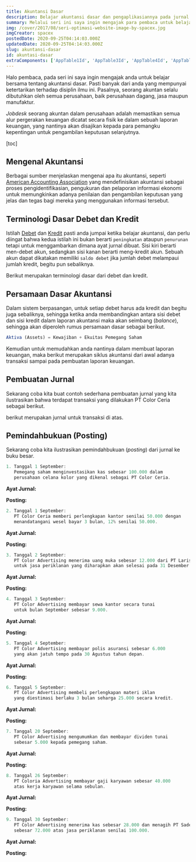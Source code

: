 ```yaml
---
title: Akuntansi Dasar
description: Belajar akuntansi dasar dan pengaplikasiannya pada jurnal.
summary: Melalui seri ini saya ingin mengajak para pembaca untuk belajar bersama terkait akuntansi dasar serta pengaplikasiaanya dengan mempraktekan dalam membuat jurnal sederhana.
img: /cover/2017/08/seri-optimasi-website-image-by-spacex.jpg
imgCreator: spacex
postedDate: 2020-09-25T04:14:03.000Z
updatedDate: 2020-09-25T04:14:03.000Z
slug: akuntansi-dasar
id: akuntasi-dasar
extraComponents: ['AppTable1Id', 'AppTable3Id', 'AppTable4Id', 'AppTable5Id', 'AppTable6Id', 'AppTable7Id', 'AppTable8Id', 'AppTable9Id', 'AppTable10Id', 'AppTable11Id', 'AppTable12Id', 'AppTable13Id', 'AppTable14Id', 'AppTable15Id', 'AppTable16Id', 'AppTable17Id', 'AppTable18Id', 'AppTable19Id', 'AppTable20Id', 'AppTable21Id', 'AppTable22Id']
---
```


Halo pembaca, pada seri ini saya ingin mengajak anda untuk belajar bersama tentang akuntansi dasar. Pasti banyak dari anda yang mempunyai ketertarikan terhadap disiplin ilmu ini. Pasalnya, seorang akuntan selalu dibutuhkan oleh semua perusahaan, baik perusahaan dagang, jasa maupun manufaktur. 

_Jobdesk_ seorang akuntan dalam perusahaan adalah memastikan semua alur pergerakan keuangan dicatat secara fisik ke dalam sebuah laporan keuangan, yang nantinya akan disajikan kepada para pemangku kepentingan untuk pengambilan keputusan selanjutnya. 

[toc]

## Mengenal Akuntansi
Berbagai sumber menjelaskan mengenai apa itu akuntansi, seperti [American Accounting Association](https://aaahq.org/) yang mendefinisikan akuntansi sebagai proses pengidentifikasian, pengukuran dan pelaporan informasi ekonomi untuk memungkinkan adanya penilaian dan pengambilan keputusan yang jelas dan tegas bagi mereka yang menggunakan informasi tersebut. 

## Terminologi Dasar Debet dan Kredit
Istilah [Debet](https://id.wikipedia.org/wiki/Debit) dan [Kredit](https://id.wikipedia.org/wiki/Kredit_(akuntansi)) pasti anda jumpai ketika belajar akuntansi, dan perlu diingat bahwa kedua istilah ini bukan berarti `peningkatan` ataupun `penurunan` tetapi untuk menggambarkan dimana ayat jurnal dibuat. Sisi kiri berarti men-debet akun, sedangkan sisi kanan berarti meng-kredit akun. Sebuah akun dapat dikatakan memiliki `saldo debet` jika jumlah debet melampaui jumlah kredit, begitu pun sebaliknya.

Berikut merupakan terminologi dasar dari debet dan kredit.

<app-table-1-id />

## Persamaan Dasar Akuntansi
Dalam sistem berpasangan, untuk setiap debet harus ada kredit dan begitu juga sebaliknya, sehingga ketika anda membandingkan antara sisi debet dan sisi kredit dalam laporan akuntansi maka akan seimbang (_balance_), sehingga akan diperoleh rumus persamaan dasar sebagai berikut.

```javascript
Aktiva (Assets) = Kewajiban + Ekuitas Pemegang Saham
```

Kemudian untuk memudahkan anda nantinya dalam membuat laporan keuangan, maka berikut merupakan siklus akuntansi dari awal adanya transaksi sampai pada pembuatan laporan keuangan.

<!-- <app-img src="/content/2020/09/akuntansi-dasar/siklus-akuntansi.jpg" alt="siklus akuntansi" /> -->

## Pembuatan Jurnal
Sekarang coba kita buat contoh sederhana pembuatan jurnal yang kita ilustrasikan bahwa terdapat transaksi yang dilakukan PT Color Ceria sebagai berikut.

<app-table-3-id />

berikut merupakan jurnal untuk transaksi di atas.

<app-table-4-id />

## Pemindahbukuan (Posting)
Sekarang coba kita ilustrasikan pemindahbukuan (_posting_) dari jurnal ke buku besar.

```javascript
1. Tanggal 1 September: 
   Pemegang saham menginvestasikan kas sebesar 100.000 dalam 
   perusahaan celana kolor yang dikenal sebagai PT Color Ceria.
```

**Ayat Jurnal:**

<app-table-5-id />

**Posting:**

<app-table-6-id />

```javascript
2. Tanggal 1 September: 
   PT Color Ceria memberi perlengkapan kantor senilai 50.000 dengan 
   menandatangani wesel bayar 3 bulan, 12% senilai 50.000.
```

**Ayat Jurnal:**

<app-table-7-id />

**Posting:**

<app-table-8-id />

```javascript
3. Tanggal 2 September: 
   PT Color Advertising menerima uang muka sebesar 12.000 dari PT Lariso 
   untuk jasa periklanan yang diharapkan akan selesai pada 31 Desember.
```

**Ayat Jurnal:**

<app-table-9-id />

**Posting:**

<app-table-10-id />

```javascript
4. Tanggal 3 September: 
   PT Color Advertising membayar sewa kantor secara tunai 
   untuk bulan September sebesar 9.000.
```

**Ayat Jurnal:**

<app-table-11-id />

**Posting:**

<app-table-12-id />

```javascript
5. Tanggal 4 September: 
   PT Color Advertising membayar polis asuransi sebesar 6.000 
   yang akan jatuh tempo pada 30 Agustus tahun depan.
```
**Ayat Jurnal:**

<app-table-13-id />

**Posting:**

<app-table-14-id />

```javascript
6. Tanggal 5 September: 
   PT Color Advertising membeli perlengkapan materi iklan 
   yang diestimasi berlaku 3 bulan seharga 25.000 secara kredit.
```

**Ayat Jurnal:**

<app-table-15-id />

**Posting:**

<app-table-16-id />

```javascript
7. Tanggal 20 September: 
   PT Color Advertising mengumumkan dan membayar dividen tunai 
   sebesar 5.000 kepada pemegang saham.
```

**Ayat Jurnal:**

<app-table-17-id />

**Posting:**

<app-table-18-id />

```javascript
8. Tanggal 26 September: 
   PT Coloria Advertising membayar gaji karyawan sebesar 40.000 
   atas kerja karyawan selama sebulan.
```

**Ayat Jurnal:**

<app-table-19-id />

**Posting:**

<app-table-20-id />

```javascript
9. Tanggal 30 September: 
   PT Color Advertising menerima kas sebesar 28.000 dan menagih PT Sadean 
   sebesar 72.000 atas jasa periklanan senilai 100.000.
```

**Ayat Jurnal:**

<app-table-21-id />

**Posting:**

<app-table-22-id />